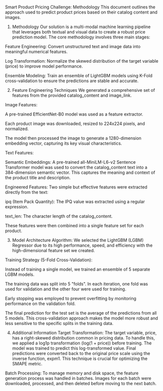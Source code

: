 Smart Product Pricing Challenge: Methodology
This document outlines the approach used to predict product prices based on their catalog content and images.

1. Methodology
Our solution is a multi-modal machine learning pipeline that leverages both textual and visual data to create a robust price prediction model. The core methodology involves three main stages:

Feature Engineering: Convert unstructured text and image data into meaningful numerical features.

Log Transformation: Normalize the skewed distribution of the target variable (price) to improve model performance.

Ensemble Modeling: Train an ensemble of LightGBM models using K-Fold cross-validation to ensure the predictions are stable and accurate.

2. Feature Engineering Techniques
We generated a comprehensive set of features from the provided catalog_content and image_link.

Image Features:

A pre-trained EfficientNet-B0 model was used as a feature extractor.

Each product image was downloaded, resized to 224x224 pixels, and normalized.

The model then processed the image to generate a 1280-dimension embedding vector, capturing its key visual characteristics.

Text Features:

Semantic Embeddings: A pre-trained all-MiniLM-L6-v2 Sentence Transformer model was used to convert the catalog_content text into a 384-dimension semantic vector. This captures the meaning and context of the product title and description.

Engineered Features: Two simple but effective features were extracted directly from the text:

ipq (Item Pack Quantity): The IPQ value was extracted using a regular expression.

text_len: The character length of the catalog_content.

These features were then combined into a single feature set for each product.

3. Model Architecture
Algorithm: We selected the LightGBM (LGBM) Regressor due to its high performance, speed, and efficiency with the high-dimensional feature set we created.

Training Strategy (5-Fold Cross-Validation):

Instead of training a single model, we trained an ensemble of 5 separate LGBM models.

The training data was split into 5 "folds". In each iteration, one fold was used for validation and the other four were used for training.

Early stopping was employed to prevent overfitting by monitoring performance on the validation fold.

The final prediction for the test set is the average of the predictions from all 5 models. This cross-validation approach makes the model more robust and less sensitive to the specific splits in the training data.

4. Additional Information
Target Transformation: The target variable, price, has a right-skewed distribution common in pricing data. To handle this, we applied a log1p transformation (log(1 + price)) before training. The model was trained to predict this log-transformed value. Final predictions were converted back to the original price scale using the inverse function, expm1. This technique is crucial for optimizing the SMAPE metric.

Batch Processing: To manage memory and disk space, the feature generation process was handled in batches. Images for each batch were downloaded, processed, and then deleted before moving to the next batch.